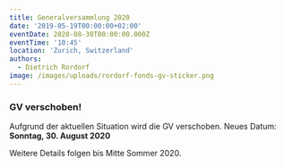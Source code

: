 ```yaml
---
title: Generalversammlung 2020
date: '2019-05-19T00:00:00+02:00'
eventDate: 2020-08-30T00:00:00.000Z
eventTime: '10:45'
location: 'Zurich, Switzerland'
authors:
  - Dietrich Rordorf
image: /images/uploads/rordorf-fonds-gv-sticker.png
---
```

### GV verschoben!

Aufgrund der aktuellen Situation wird die GV verschoben. Neues Datum: **Sonntag, 30. August 2020**

Weitere Details folgen bis Mitte Sommer 2020.

